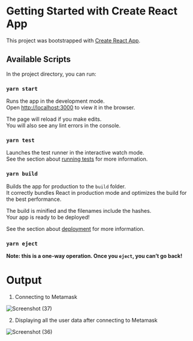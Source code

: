 # Getting Started with Create React App

This project was bootstrapped with [Create React App](https://github.com/facebook/create-react-app).

## Available Scripts

In the project directory, you can run:

### `yarn start`

Runs the app in the development mode.\
Open [http://localhost:3000](http://localhost:3000) to view it in the browser.

The page will reload if you make edits.\
You will also see any lint errors in the console.

### `yarn test`

Launches the test runner in the interactive watch mode.\
See the section about [running tests](https://facebook.github.io/create-react-app/docs/running-tests) for more information.

### `yarn build`

Builds the app for production to the `build` folder.\
It correctly bundles React in production mode and optimizes the build for the best performance.

The build is minified and the filenames include the hashes.\
Your app is ready to be deployed!

See the section about [deployment](https://facebook.github.io/create-react-app/docs/deployment) for more information.

### `yarn eject`

**Note: this is a one-way operation. Once you `eject`, you can’t go back!**

# Output
1) Connecting to Metamask

![Screenshot (37)](https://user-images.githubusercontent.com/76869468/210206239-72aa9b70-c9de-413d-b483-a5163df4470b.png)


2) Displaying all the user data after connecting to Metamask


![Screenshot (36)](https://user-images.githubusercontent.com/76869468/210206248-8df30ece-4f6e-434c-89dc-fec80a7ad763.png)

